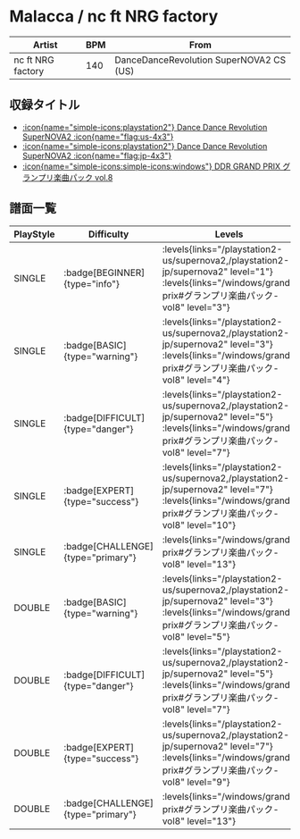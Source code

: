 # Malacca / nc ft NRG factory

|Artist|BPM|From|
|------|---|----|
|nc ft NRG factory|140|DanceDanceRevolution SuperNOVA2 CS (US)|

## 収録タイトル

- [:icon{name="simple-icons:playstation2"} Dance Dance Revolution SuperNOVA2 :icon{name="flag:us-4x3"}](/playstation2-us/supernova2)
- [:icon{name="simple-icons:playstation2"} Dance Dance Revolution SuperNOVA2 :icon{name="flag:jp-4x3"}](/playstation2-jp/supernova2)
- [:icon{name="simple-icons:simple-icons:windows"} DDR GRAND PRIX グランプリ楽曲パック vol.8](/windows/grand-prix#グランプリ楽曲パック-vol8)

## 譜面一覧

|PlayStyle|Difficulty|Levels|Notes|Movie|
|---------|----------|------|-----|-----|
|SINGLE| :badge[BEGINNER]{type="info"}| :levels{links="/playstation2-us/supernova2,/playstation2-jp/supernova2" level="1"} :levels{links="/windows/grand-prix#グランプリ楽曲パック-vol8" level="3"}|85/0||
|SINGLE| :badge[BASIC]{type="warning"}| :levels{links="/playstation2-us/supernova2,/playstation2-jp/supernova2" level="3"} :levels{links="/windows/grand-prix#グランプリ楽曲パック-vol8" level="4"}|139/2||
|SINGLE| :badge[DIFFICULT]{type="danger"}| :levels{links="/playstation2-us/supernova2,/playstation2-jp/supernova2" level="5"} :levels{links="/windows/grand-prix#グランプリ楽曲パック-vol8" level="7"}|183/2||
|SINGLE| :badge[EXPERT]{type="success"}| :levels{links="/playstation2-us/supernova2,/playstation2-jp/supernova2" level="7"} :levels{links="/windows/grand-prix#グランプリ楽曲パック-vol8" level="10"}|229/3||
|SINGLE| :badge[CHALLENGE]{type="primary"}| :levels{links="/windows/grand-prix#グランプリ楽曲パック-vol8" level="13"}|385/18||
|DOUBLE| :badge[BASIC]{type="warning"}| :levels{links="/playstation2-us/supernova2,/playstation2-jp/supernova2" level="3"} :levels{links="/windows/grand-prix#グランプリ楽曲パック-vol8" level="5"}|150/2||
|DOUBLE| :badge[DIFFICULT]{type="danger"}| :levels{links="/playstation2-us/supernova2,/playstation2-jp/supernova2" level="5"} :levels{links="/windows/grand-prix#グランプリ楽曲パック-vol8" level="7"}|186/3||
|DOUBLE| :badge[EXPERT]{type="success"}| :levels{links="/playstation2-us/supernova2,/playstation2-jp/supernova2" level="7"} :levels{links="/windows/grand-prix#グランプリ楽曲パック-vol8" level="9"}|219/1||
|DOUBLE| :badge[CHALLENGE]{type="primary"}| :levels{links="/windows/grand-prix#グランプリ楽曲パック-vol8" level="13"}|389/1||
